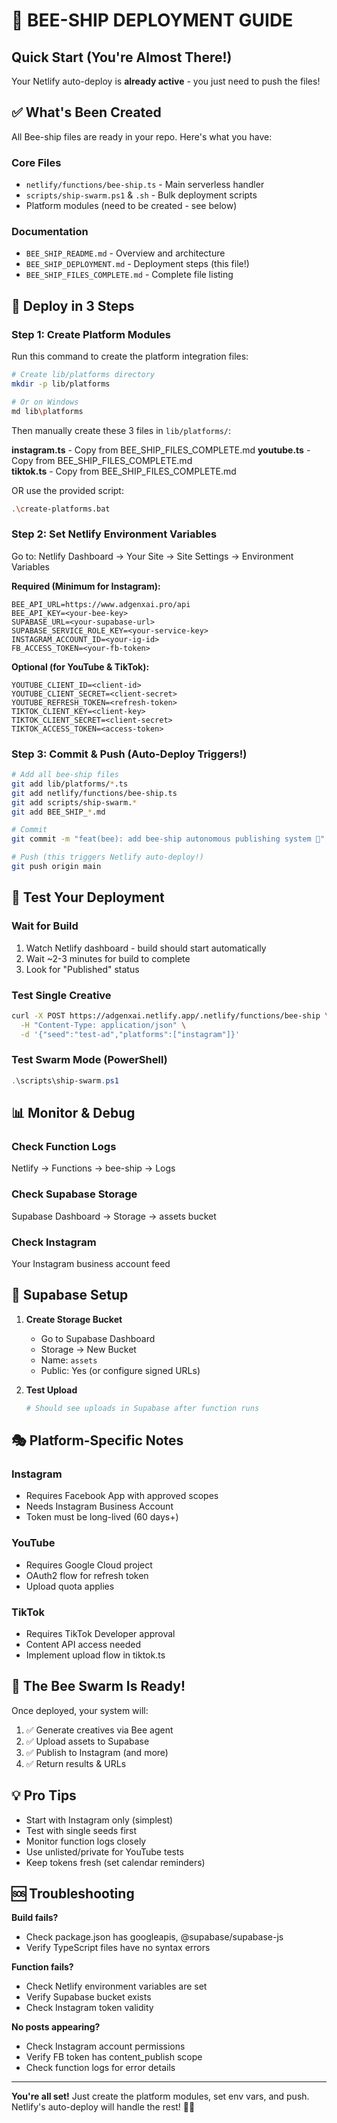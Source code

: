 # 🚀 BEE-SHIP DEPLOYMENT GUIDE

## Quick Start (You're Almost There!)

Your Netlify auto-deploy is **already active** - you just need to push the files!

## ✅ What's Been Created

All Bee-ship files are ready in your repo. Here's what you have:

### Core Files
- `netlify/functions/bee-ship.ts` - Main serverless handler
- `scripts/ship-swarm.ps1` & `.sh` - Bulk deployment scripts
- Platform modules (need to be created - see below)

### Documentation
- `BEE_SHIP_README.md` - Overview and architecture
- `BEE_SHIP_DEPLOYMENT.md` - Deployment steps (this file!)
- `BEE_SHIP_FILES_COMPLETE.md` - Complete file listing

## 🎯 Deploy in 3 Steps

### Step 1: Create Platform Modules

Run this command to create the platform integration files:

```bash
# Create lib/platforms directory
mkdir -p lib/platforms

# Or on Windows
md lib\platforms
```

Then manually create these 3 files in `lib/platforms/`:

**instagram.ts** - Copy from BEE_SHIP_FILES_COMPLETE.md
**youtube.ts** - Copy from BEE_SHIP_FILES_COMPLETE.md  
**tiktok.ts** - Copy from BEE_SHIP_FILES_COMPLETE.md

OR use the provided script:
```bash
.\create-platforms.bat
```

### Step 2: Set Netlify Environment Variables

Go to: Netlify Dashboard → Your Site → Site Settings → Environment Variables

**Required (Minimum for Instagram):**
```
BEE_API_URL=https://www.adgenxai.pro/api
BEE_API_KEY=<your-bee-key>
SUPABASE_URL=<your-supabase-url>
SUPABASE_SERVICE_ROLE_KEY=<your-service-key>
INSTAGRAM_ACCOUNT_ID=<your-ig-id>
FB_ACCESS_TOKEN=<your-fb-token>
```

**Optional (for YouTube & TikTok):**
```
YOUTUBE_CLIENT_ID=<client-id>
YOUTUBE_CLIENT_SECRET=<client-secret>
YOUTUBE_REFRESH_TOKEN=<refresh-token>
TIKTOK_CLIENT_KEY=<client-key>
TIKTOK_CLIENT_SECRET=<client-secret>
TIKTOK_ACCESS_TOKEN=<access-token>
```

### Step 3: Commit & Push (Auto-Deploy Triggers!)

```bash
# Add all bee-ship files
git add lib/platforms/*.ts
git add netlify/functions/bee-ship.ts
git add scripts/ship-swarm.*
git add BEE_SHIP_*.md

# Commit
git commit -m "feat(bee): add bee-ship autonomous publishing system 🐝"

# Push (this triggers Netlify auto-deploy!)
git push origin main
```

## 🧪 Test Your Deployment

### Wait for Build
1. Watch Netlify dashboard - build should start automatically
2. Wait ~2-3 minutes for build to complete
3. Look for "Published" status

### Test Single Creative

```bash
curl -X POST https://adgenxai.netlify.app/.netlify/functions/bee-ship \
  -H "Content-Type: application/json" \
  -d '{"seed":"test-ad","platforms":["instagram"]}'
```

### Test Swarm Mode (PowerShell)

```powershell
.\scripts\ship-swarm.ps1
```

## 📊 Monitor & Debug

### Check Function Logs
Netlify → Functions → bee-ship → Logs

### Check Supabase Storage
Supabase Dashboard → Storage → assets bucket

### Check Instagram
Your Instagram business account feed

## 🔧 Supabase Setup

1. **Create Storage Bucket**
   - Go to Supabase Dashboard
   - Storage → New Bucket
   - Name: `assets`
   - Public: Yes (or configure signed URLs)

2. **Test Upload**
   ```bash
   # Should see uploads in Supabase after function runs
   ```

## 🎭 Platform-Specific Notes

### Instagram
- Requires Facebook App with approved scopes
- Needs Instagram Business Account
- Token must be long-lived (60 days+)

### YouTube  
- Requires Google Cloud project
- OAuth2 flow for refresh token
- Upload quota applies

### TikTok
- Requires TikTok Developer approval
- Content API access needed
- Implement upload flow in tiktok.ts

## 🐝 The Bee Swarm Is Ready!

Once deployed, your system will:
1. ✅ Generate creatives via Bee agent
2. ✅ Upload assets to Supabase
3. ✅ Publish to Instagram (and more)
4. ✅ Return results & URLs

## 💡 Pro Tips

- Start with Instagram only (simplest)
- Test with single seeds first
- Monitor function logs closely
- Use unlisted/private for YouTube tests
- Keep tokens fresh (set calendar reminders)

## 🆘 Troubleshooting

**Build fails?**
- Check package.json has googleapis, @supabase/supabase-js
- Verify TypeScript files have no syntax errors

**Function fails?**
- Check Netlify environment variables are set
- Verify Supabase bucket exists
- Check Instagram token validity

**No posts appearing?**
- Check Instagram account permissions
- Verify FB token has content_publish scope
- Check function logs for error details

---

**You're all set!** Just create the platform modules, set env vars, and push. Netlify's auto-deploy will handle the rest! 🚀🐝
